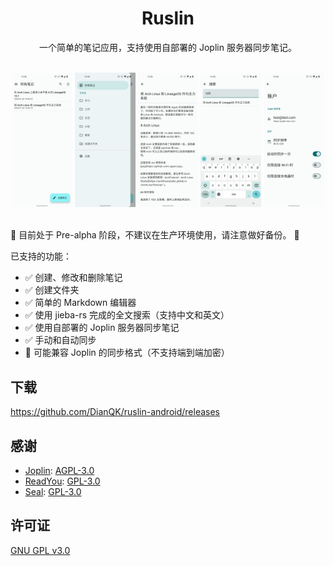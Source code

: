<div align="center">
    <h1>Ruslin</h1>
    <p>一个简单的笔记应用，支持使用自部署的 Joplin 服务器同步笔记。</p>
    <br/>
    <img src="./fastlane/metadata/android/zh-CN/images/notes.png" width="19.2%" alt="notes" />
    <img src="./fastlane/metadata/android/zh-CN/images/folders.png" width="19.2%" alt="folders" />
    <img src="./fastlane/metadata/android/zh-CN/images/editor.png" width="19.2%" alt="editor" />
    <img src="./fastlane/metadata/android/zh-CN/images/search.png" width="19.2%" alt="search" />
    <img src="./fastlane/metadata/android/zh-CN/images/account.png" width="19.2%" alt="account" />
    <br/>
    <br/>
</div>

🚧 目前处于 Pre-alpha 阶段，不建议在生产环境使用，请注意做好备份。 🚧

已支持的功能：

- ✅ 创建、修改和删除笔记
- ✅ 创建文件夹
- ✅ 简单的 Markdown 编辑器
- ✅ 使用 jieba-rs 完成的全文搜索（支持中文和英文）
- ✅ 使用自部署的 Joplin 服务器同步笔记
- ✅ 手动和自动同步
- 🚧 可能兼容 Joplin 的同步格式（不支持端到端加密）

## 下载

https://github.com/DianQK/ruslin-android/releases

## 感谢

- [Joplin](https://github.com/laurent22/joplin): [AGPL-3.0](https://github.com/laurent22/joplin/blob/dev/LICENSE)
- [ReadYou](https://github.com/Ashinch/ReadYou): [GPL-3.0](https://github.com/Ashinch/ReadYou/blob/main/LICENSE)
- [Seal](https://github.com/JunkFood02/Seal): [GPL-3.0](https://github.com/JunkFood02/Seal/blob/main/LICENSE)

## 许可证

[GNU GPL v3.0](https://github.com/DianQK/ruslin-android/blob/main/LICENSE)
